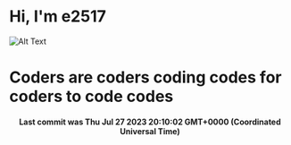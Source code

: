 # Hi, I'm e2517

![Alt Text](https://github.com/E2517/e2517/blob/master/images/background.gif)

# Coders are coders coding codes for coders to code codes

<h4 align="center">Last commit was Thu Jul 27 2023 20:10:02 GMT+0000 (Coordinated Universal Time)</h4>
